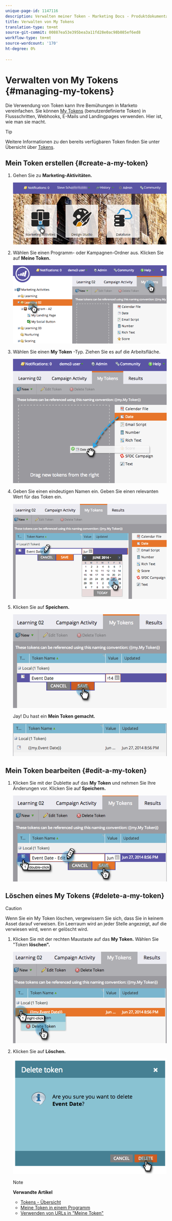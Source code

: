 ```yaml
---
unique-page-id: 1147116
description: Verwalten meiner Token - Marketing Docs - Produktdokumentation
title: Verwalten von My Tokens
translation-type: tm+mt
source-git-commit: 00887ea53e395bea3a11fd28e0ac98b085ef6ed8
workflow-type: tm+mt
source-wordcount: '170'
ht-degree: 0%

---
```



# Verwalten von My Tokens {#managing-my-tokens}

Die Verwendung von Token kann Ihre Bemühungen in Marketo vereinfachen. Sie können [My Tokens](understanding-my-tokens-in-a-program.md) (benutzerdefinierte Token) in Flussschritten, Webhooks, E-Mails und Landingpages verwenden. Hier ist, wie man sie macht.

>[!TIP]
>
>Weitere Informationen zu den bereits verfügbaren Token finden Sie unter Übersicht über [Tokens](../../../../product-docs/demand-generation/landing-pages/personalizing-landing-pages/tokens-overview.md).

## Mein Token erstellen {#create-a-my-token}

1. Gehen Sie zu **Marketing-Aktivitäten.**

   ![](assets/login-marketing-activities.png)

1. Wählen Sie einen Programm- oder Kampagnen-Ordner aus. Klicken Sie auf **Meine Token.**

   ![](assets/image2014-9-18-12-3a4-3a27.png)

1. Wählen Sie einen **My Token** -Typ. Ziehen Sie es auf die Arbeitsfläche.

   ![](assets/image2014-9-18-12-3a4-3a39.png)

1. Geben Sie einen eindeutigen Namen ein. Geben Sie einen relevanten Wert für das Token ein.

   ![](assets/image2014-9-18-12-3a4-3a53.png)

1. Klicken Sie auf **Speichern.**

   ![](assets/image2014-9-18-12-3a5-3a5.png)

   Jay! Du hast ein **Mein Token gemacht.**

   ![](assets/image2014-9-18-12-3a5-3a15.png)

## Mein Token bearbeiten {#edit-a-my-token}

1. Klicken Sie mit der Dublette auf das **My Token** und nehmen Sie Ihre Änderungen vor. Klicken Sie auf **Speichern.**

   ![](assets/image2014-9-18-12-3a5-3a45.png)

## Löschen eines My Tokens {#delete-a-my-token}

>[!CAUTION]
>
>Wenn Sie ein My Token löschen, vergewissern Sie sich, dass Sie in keinem Asset darauf verweisen. Ein Leerraum wird an jeder Stelle angezeigt, auf die verwiesen wird, wenn er gelöscht wird.

1. Klicken Sie mit der rechten Maustaste auf das **My Token.** Wählen Sie &quot;Token **löschen&quot;.**

   ![](assets/image2014-9-18-12-3a7-3a24.png)

1. Klicken Sie auf **Löschen.**

   ![](assets/image2014-9-18-12-3a7-3a31.png)

   >[!NOTE]
   >
   >**Verwandte Artikel**
   >
   >    
   >    
   >    * [Tokens - Übersicht](../../../../product-docs/demand-generation/landing-pages/personalizing-landing-pages/tokens-overview.md)
   >    * [Meine Token in einem Programm](understanding-my-tokens-in-a-program.md)
   >    * [Verwenden von URLs in &quot;Meine Token&quot;](../../../../product-docs/email-marketing/general/using-tokens/using-urls-in-my-tokens.md)


